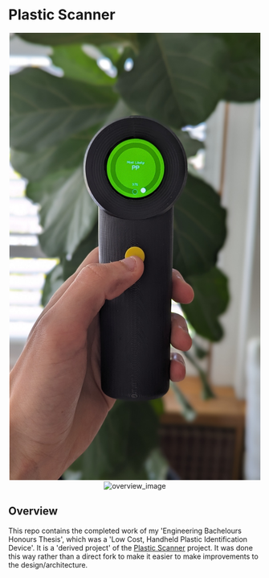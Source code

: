 # Plastic Scanner
<div style="text-align: center;">
  <img src="pics/overview_image_plastic_scanner.jpg" alt="overview_image" width="500"/>
  <img src="pics/overview_image_plastic_scanner.gif" alt="overview_image" width="500"/>
</div>

## Overview
This repo contains the completed work of my 'Engineering Bachelours Honours Thesis', which was a 'Low Cost, Handheld Plastic Identification Device'. It is a 'derived project' of the [Plastic Scanner](https://github.com/Plastic-Scanner) project. It was done this way rather than a direct fork to make it easier to make improvements to the design/architecture.